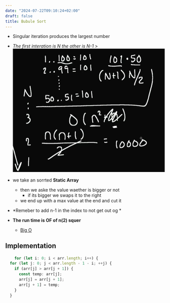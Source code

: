 ```yaml
---
date: "2024-07-22T09:10:24+02:00"
draft: false
title: Bubule Sort
---
```


-   Singular iteration produces the largest number

-   *The first interation is N the other is
    N-1* >![BubleSort_visual.png](/static/BubleSort_visual.png)

-   we take an sorrted **Static Array**

    -   then we aske the value waether is bigger or not
        -   if its bigger we swaps it to the right
    -   we end up with a max value at the end and cut it

-   *Remeber to add n-1 in the index to not get out og *

-   **The run time is OF of n(2) squer**

    -   [Big O](/Algorithms/Big_O)

## Implementation

``` ts
    for (let i: 0; i < arr.length; i++) {
  for (let j: 0; j < arr.length - 1 - i; ++j) {
    if (arr[j] > arr[j + 1]) {
      const temp: arr[j];
      arr[j] = arr[j + 1];
      arr[j + 1] = temp;
    }
  }
```

